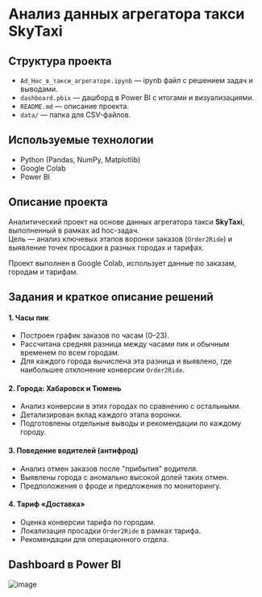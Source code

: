 # Анализ данных агрегатора такси SkyTaxi

## Структура проекта

- `Ad_Hoc_в_такси_агрегаторе.ipynb` — ipynb файл с решением задач и выводами.
- `dashboard.pbix` — дашборд в Power BI с итогами и визуализациями.
- `README.md` — описание проекта.
- `data/` — папка для CSV-файлов.

## Используемые технологии

- Python (Pandas, NumPy, Matplotlib)
- Google Colab
- Power BI

## Описание проекта

Аналитический проект на основе данных агрегатора такси **SkyTaxi**, выполненный в рамках ad hoc-задач.  
Цель — анализ ключевых этапов воронки заказов (`Order2Ride`) и выявление точек просадки в разных городах и тарифах.

Проект выполнен в Google Colab, использует данные по заказам, городам и тарифам.

## Задания и краткое описание решений

#### 1. Часы пик
- Построен график заказов по часам (0–23).
- Рассчитана средняя разница между часами пик и обычным временем по всем городам.
- Для каждого города вычислена эта разница и выявлено, где наибольшее отклонение конверсии `Order2Ride`.

#### 2. Города: Хабаровск и Тюмень
- Анализ конверсии в этих городах по сравнению с остальными.
- Детализирован вклад каждого этапа воронки.
- Подготовлены отдельные выводы и рекомендации по каждому городу.

#### 3. Поведение водителей (антифрод)
- Анализ отмен заказов после "прибытия" водителя.
- Выявлены города с аномально высокой долей таких отмен.
- Предположения о фроде и предложения по мониторингу.

#### 4. Тариф «Доставка»
- Оценка конверсии тарифа по городам.
- Локализация просадки `Order2Ride` в рамках тарифа.
- Рекомендации для операционного отдела.

## Dashboard в Power BI
![image](https://github.com/user-attachments/assets/2df5fed5-49a3-49d1-bfa2-0105c976f75e)


